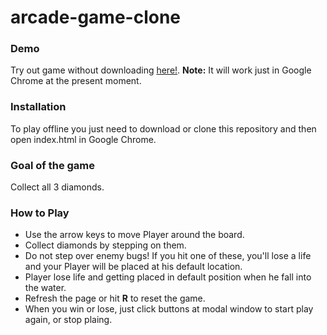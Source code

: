 # arcade-game-clone

### Demo

Try out game without downloading [here!](https://dimafeoktistov.github.io/arcade-game-clone/). **Note:** It will work just in Google Chrome at the present moment.

### Installation

To play offline you just need to download or clone this repository and then open index.html in Google Chrome.

### Goal of the game

Collect all 3 diamonds.

### How to Play

* Use the arrow keys to move Player around the board.
* Collect diamonds by stepping on them.
* Do not step over enemy bugs! If you hit one of these, you'll lose a life and your Player will be placed at his default location.
* Player lose life and getting placed in default position when he fall into the water.
* Refresh the page or hit **R** to reset the game.
* When you win or lose, just click buttons at modal window to start play again, or stop plaing.
